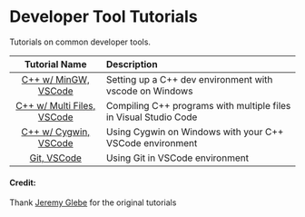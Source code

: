 # Developer Tool Tutorials
Tutorials on common developer tools.


|    Tutorial Name     | Description                                        |
|:--------------------:|:-------------------------------------------------- |
| [C++ w/ MinGW, VSCode](https://github.com/misc-sonchau/dev-tool-tutorials/tree/main/win_vsc) | Setting up a C++ dev environment with vscode on Windows |
| [C++ w/ Multi Files, VSCode](https://github.com/misc-sonchau/dev-tool-tutorials/tree/main/vsc_mf) | Compiling C++ programs with multiple files in Visual Studio Code |
| [C++ w/ Cygwin, VSCode](https://github.com/misc-sonchau/dev-tool-tutorials/tree/main/cyg_vsc) | Using Cygwin on Windows with your C++ VSCode environment |
| [Git, VSCode](https://github.com/misc-sonchau/dev-tool-tutorials/tree/main/git_vsc) | Using Git in VSCode environment |


#### Credit: 
Thank [Jeremy Glebe](https://github.com/jeremyglebe/dev_tool_tutorials)  for the original tutorials
